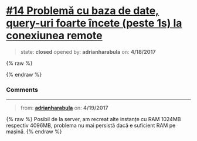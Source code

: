# [\#14 Problemă cu baza de date, query-uri foarte încete (peste 1s) la conexiunea remote](https://github.com/adrianharabula/condr/issues/14)

> state: **closed** opened by: **adrianharabula** on: **4/18/2017**

{% raw %}

{% endraw %}


### Comments

---
> from: [**adrianharabula**](https://github.com/adrianharabula/condr/issues/14#issuecomment-295149469) on: **4/19/2017**

{% raw %}
Posibil de la server, am recreat alte instanțe cu RAM 1024MB respectiv 4096MB, problema nu mai persistă dacă e suficient RAM pe mașină.
{% endraw %}

